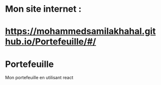 # Mon site internet : 
# https://mohammedsamilakhahal.github.io/Portefeuille/#/
# Portefeuille
Mon portefeuille en utilisant react
